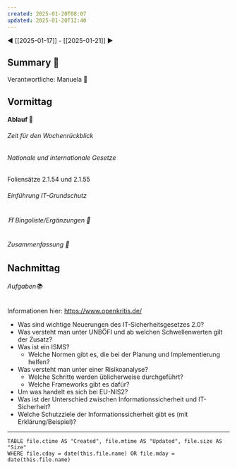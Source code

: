 ```yaml
---
created: 2025-01-20T08:07
updated: 2025-01-20T12:40
---
```

◀ [[2025-01-17]] - [[2025-01-21]] ▶
## Summary 🦚
Verantwortliche: Manuela 🎉
## Vormittag
#### Ablauf 🧭
###### Zeit für den Wochenrückblick
###### Nationale und internationale Gesetze
Foliensätze 2.1.54 und 2.1.55
###### Einführung IT-Grundschutz
###### ⛩ Bingoliste/Ergänzungen 🐾
###### Zusammenfassung 🦚 

## Nachmittag
###### Aufgaben📚
Informationen hier: https://www.openkritis.de/
* Was sind wichtige Neuerungen des IT-Sicherheitsgesetzes 2.0?
* Was versteht man unter UNBÖFI und ab welchen Schwellenwerten gilt der Zusatz?
* Was ist ein ISMS?
	* Welche Normen gibt es, die bei der Planung und Implementierung helfen?
* Was versteht man unter einer Risikoanalyse?
	* Welche Schritte werden üblicherweise durchgeführt?
	* Welche Frameworks gibt es dafür?
* Um was handelt es sich bei EU-NIS2?
* Was ist der Unterschied zwischen Informationssicherheit und IT-Sicherheit?
* Welche Schutzziele der Informationssicherheit gibt es (mit Erklärung/Beispiel)?


---
```dataview
TABLE file.ctime AS "Created", file.mtime AS "Updated", file.size AS "Size" 
WHERE file.cday = date(this.file.name) OR file.mday = date(this.file.name) 
```
